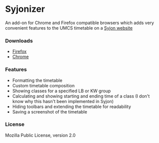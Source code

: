 # Syjonizer
An add-on for Chrome and Firefox compatible browsers which adds very convenient features to the UMCS timetable on a [Syjon website](http://syjon.umcs.lublin.pl/)

### Downloads

* [Firefox](https://addons.mozilla.org/pl/firefox/addon/syjonizerumcs/)
* [Chrome](https://chrome.google.com/webstore/detail/syjonizer/anfdiaikaccfpdloehibnplnlgijeaan)

### Features

* Formatting the timetable
* Custom timetable composition
* Showing classes for a specified LB or KW group
* Calculating and showing starting and ending time of a class (I don't know why this hasn't been implemented in Syjon)
* Hiding toolbars and extending the timetable for readability
* Saving a screenshot of the timetable

### License

Mozilla Public License, version 2.0
